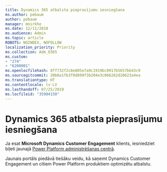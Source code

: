 ```yaml
---
title: Dynamics 365 atbalsta pieprasījumu iesniegšana
ms.author: pebaum
author: pebaum
manager: mnirkhe
ms.date: 12/11/2018
ms.audience: Admin
ms.topic: article
ROBOTS: NOINDEX, NOFOLLOW
localization_priority: Priority
ms.collection: Adm_O365
ms.custom:
- "274"
- "6200001"
ms.openlocfilehash: 8ff732f2c8e805e7a9c1919bc0917b5657bb43c9
ms.sourcegitcommit: 20b6a1fb3f0d899f3b204e3c066262d10623a4ea
ms.translationtype: HT
ms.contentlocale: lv-LV
ms.lasthandoff: 07/25/2019
ms.locfileid: "35904150"
---
```

# <a name="submit-dynamics-365-support-requests"></a>Dynamics 365 atbalsta pieprasījumu iesniegšana

Ja esat **Microsoft Dynamics Customer Engagement** klients, iesniedziet biļeti jaunajā [Power Platform administrēšanas centrā](https://admin.powerplatform.microsoft.com/?ref=officemodern).
  
Jaunais portāls piedāvā tiešāku veidu, kā saņemt Dynamics Customer Engagement un citiem Power Platform produktiem optimizētu atbalstu.
  